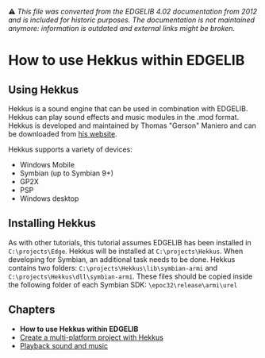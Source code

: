 :warning: _This file was converted from the EDGELIB 4.02 documentation from 2012 and is included for historic purposes. The documentation is not maintained anymore: information is outdated and external links might be broken._

# How to use Hekkus within EDGELIB

## Using Hekkus
Hekkus is a sound engine that can be used in combination with EDGELIB. Hekkus can play sound effects and music modules in the .mod format. Hekkus is developed and maintained by Thomas "Gerson" Maniero and can be downloaded from [his website](http://www.shlzero.com/wordpress/?page_id=4).

Hekkus supports a variety of devices:

* Windows Mobile
* Symbian (up to Symbian 9+)
* GP2X
* PSP
* Windows desktop

## Installing Hekkus
As with other tutorials, this tutorial assumes EDGELIB has been installed in `C:\projects\Edge`. Hekkus will be installed at `C:\projects\Hekkus`. When developing for Symbian, an additional task needs to be done. Hekkus contains two folders: `C:\projects\Hekkus\lib\symbian-armi` and `C:\projects\Hekkus\dll\symbian-armi`. These files should be copied inside the following folder of each Symbian SDK: `\epoc32\release\armi\urel`

## Chapters
* **How to use Hekkus within EDGELIB**
* [Create a multi-platform project with Hekkus](tutorials_hekkus_project.md)
* [Playback sound and music](tutorials_hekkus_playback.md)

